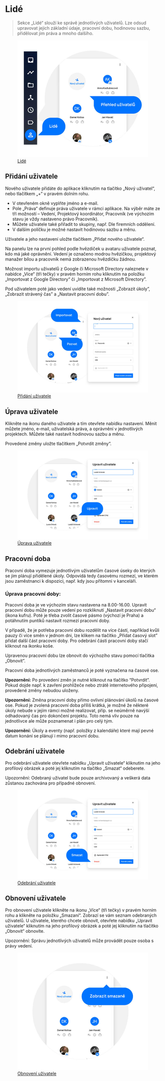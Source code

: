 # Lidé

> Sekce „Lidé“ slouží ke správě jednotlivých uživatelů. Lze odsud upravovat jejich základní údaje, pracovní dobu, hodinovou sazbu, přidělovat jim práva a mnoho dalšího.

<figure>
	<a href="../../assets/images/lide.jpg" title="Lidé" class="glightbox">
		<img loading="lazy" src="../../assets/images/lide.jpg" alt="Lidé" />
		<figcaption>Lidé</figcaption>
	</a>
</figure>

## Přidání uživatele
Nového uživatele přidáte do aplikace kliknutím na tlačítko „Nový uživatel“, nebo tlačítkem „+“ v pravém dolním rohu.

- V otevřeném okně vyplňte jméno a e-mail.
- Pole „Práva“ definuje práva uživatele v rámci aplikace. Na výběr máte ze tří možností – Vedení, Projektový koordinátor, Pracovník (ve výchozím stavu je vždy nastaveno právo Pracovník).
- Můžete uživatele také přiřadit to skupiny, např. Dle firemních oddělení.
- V dalším políčku je možné nastavit hodinovou sazbu a měnu.

Uživatele a jeho nastavení uložte tlačítkem „Přidat nového uživatele“.

Na panelu lze na první pohled podle hvězdiček u avataru uživatele poznat, kdo má jaké oprávnění. Vedení je označeno modrou hvězičkou, projektový manažer bílou a pracovník nemá zobrazenou hvězdičku žádnou.

Možnost importu uživatelů z Google či Microsoft Directory naleznete v nabídce „Více“ (tři tečky) v pravém horním rohu kliknutím na položku „Importovat z Google Directory“ či „Importovat z Microsoft Directory”.

Pod uživatelem poté jako vedení uvidíte také možnosti „Zobrazit úkoly”, „Zobrazit strávený čas” a „Nastavit pracovní dobu”.

<figure>
	<a href="../../assets/images/lide-pridani-uzivatele.jpg" title="Přidání uživatele" class="glightbox">
		<img loading="lazy" src="../../assets/images/lide-pridani-uzivatele.jpg" alt="Přidání uživatele" />
		<figcaption>Přidání uživatele</figcaption>
	</a>
</figure>

## Úprava uživatele
Klikněte na ikonu daného uživatele a tím otevřete nabídku nastavení. Měnit můžete jméno, e-mail, uživatelská práva, a oprávnění v jednotlivých projektech. Můžete také nastavit hodinovou sazbu a měnu.

Provedené změny uložte tlačítkem „Potvrdit změny“.

<figure>
	<a href="../../assets/images/lide-uprava-uzivatele.jpg" title="Úprava uživatele" class="glightbox">
		<img loading="lazy" src="../../assets/images/lide-uprava-uzivatele.jpg" alt="Úprava uživatele" />
		<figcaption>Úprava uživatele</figcaption>
	</a>
</figure>

## Pracovní doba
Pracovní doba vymezuje jednotlivým uživatelům časové úseky do kterých se jim plánují přidělené úkoly. Odpovídá tedy časovému rozmezí, ve kterém jsou zaměstnanci k dispozici, např. kdy jsou přítomni v kanceláři.

### Úprava pracovní doby:
Pracovní doba je ve výchozím stavu nastavena na 8.00-16.00. Upravit pracovní dobu může pouze vedení po rozkliknutí „Nastavit pracovní dobu“ (ikona kufru). Poté je třeba zvolit časové pásmo (výchozí je Praha) a potáhnutím puntíků nastavit rozmezí pracovní doby.

V případě, že je potřeba pracovní dobu rozdělit na více částí, například kvůli pauzy či více směn v jednom dni, lze klikem na tlačítko „Přidat časový slot” přidat další část pracovní doby. Pro odebrání části pracovní doby stačí kliknout na ikonku koše.

Upravenou pracovní dobu lze obnovit do výchozího stavu pomocí tlačítka „Obnovit”.

Pracovní doba jednotlivých zaměstnanců je poté vyznačena na časové ose.

**Upozornění:** Po provedení změn je nutné kliknout na tlačítko “Potvrdit”. Pokud dojde např. k zavření prohlížeče nebo ztrátě internetového připojení, provedené změny nebudou uloženy.

**Upozornění:** Změna pracovní doby přímo ovlivní plánování úkolů na časové ose. Pokud je zvolená pracovní doba příliš krátká, je možné že některé úkoly nebude v jejím rámci možné realizovat, příp. se neúměrně navýší odhadovaný čas pro dokončení projektu. Toto nemá vliv pouze na jednotlivce ale může poznamenat i plán pro celý tým.

**Upozornění:** Úkoly a eventy (např. položky z kalendáře) které mají pevné datum konání se plánují i mimo pracovní dobu.

## Odebrání uživatele
Pro odebrání uživatele otevřete nabídku „Upravit uživatele“ kliknutím na jeho profilový obrázek a poté jej kliknutím na tlačítko „Smazat“ odeberete.

Upozornění: Odebraný uživatel bude pouze archivovaný a veškerá data zůstanou zachována pro případné obnovení.

<figure>
	<a href="../../assets/images/lide-odebrani-uzivatele.jpg" title="Odebrání uživatele" class="glightbox">
		<img loading="lazy" src="../../assets/images/lide-odebrani-uzivatele.jpg" alt="Odebrání uživatele" />
		<figcaption>Odebrání uživatele</figcaption>
	</a>
</figure>

## Obnovení uživatele
Pro obnovení uživatele klikněte na ikonu „Více“ (tři tečky) v pravém horním rohu a klikněte na položku „Smazaní“. Zobrazí se vám seznam odebraných uživatelů. U uživatele, kterého chcete obnovit, otevřete nabídku „Upravit uživatele“ kliknutím na jeho profilový obrázek a poté jej kliknutím na tlačítko „Obnovit“ obnovíte.

Upozornění: Správu jednotlivých uživatelů může provádět pouze osoba s právy vedení.

<figure>
	<a href="../../assets/images/lide-obnoveni-uzivatele.jpg" title="Obnovení uživatele" class="glightbox">
		<img loading="lazy" src="../../assets/images/lide-obnoveni-uzivatele.jpg" alt="Obnovení uživatele" />
		<figcaption>Obnovení uživatele</figcaption>
	</a>
</figure>